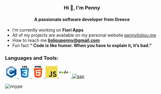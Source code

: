 <h3 align="center">Hi 👋, I'm Penny</h3>
<h4 align="center">A passionate software developer from Greece</h4>



- I’m currently working on **Fiori Apps**
- All of my projects are available on my personal website [pennylioliou.me](http://pennylioliou.me/)
- How to reach me **liolioupenny@gmail.com**
- Fun fact **“ Code is like humor. When you have to explain it, it’s bad.”**


<h3 align="left">Languages and Tools:</h3>
<p align="left"> <a href="https://www.cprogramming.com/" target="_blank" rel="noreferrer"> <img src="https://raw.githubusercontent.com/devicons/devicon/master/icons/c/c-original.svg" alt="c" width="40" height="40"/> </a> <a href="https://www.w3schools.com/css/" target="_blank" rel="noreferrer"> <img src="https://raw.githubusercontent.com/devicons/devicon/master/icons/css3/css3-original-wordmark.svg" alt="css3" width="40" height="40"/> </a> <a href="https://www.w3.org/html/" target="_blank" rel="noreferrer"> <img src="https://raw.githubusercontent.com/devicons/devicon/master/icons/html5/html5-original-wordmark.svg" alt="html5" width="40" height="40"/> </a> <a href="https://developer.mozilla.org/en-US/docs/Web/JavaScript" target="_blank" rel="noreferrer"> <img src="https://raw.githubusercontent.com/devicons/devicon/master/icons/javascript/javascript-original.svg" alt="javascript" width="40" height="40"/> </a> <a href="https://nodejs.org" target="_blank" rel="noreferrer"> <img src="https://raw.githubusercontent.com/devicons/devicon/master/icons/nodejs/nodejs-original-wordmark.svg" alt="nodejs" width="40" height="40"/> </a> <a href="https://www.sap.com/" target="_blank" rel="noreferrer"> <img src="https://img.icons8.com/color/48/000000/sap.png" alt="sap" width="40" height="40"/> </a> </p>

<p><img align="center" src="https://github-readme-stats.vercel.app/api/top-langs?username=nnype&show_icons=true&locale=en&layout=compact" alt="nnype" /></p>


